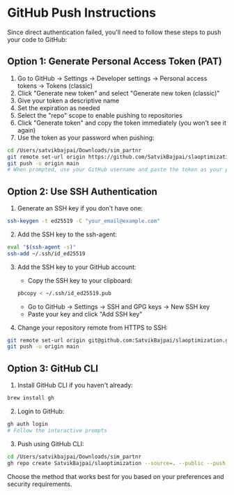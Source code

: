 # GitHub Push Instructions

Since direct authentication failed, you'll need to follow these steps to push your code to GitHub:

## Option 1: Generate Personal Access Token (PAT)

1. Go to GitHub → Settings → Developer settings → Personal access tokens → Tokens (classic)
2. Click "Generate new token" and select "Generate new token (classic)"
3. Give your token a descriptive name
4. Set the expiration as needed
5. Select the "repo" scope to enable pushing to repositories
6. Click "Generate token" and copy the token immediately (you won't see it again)
7. Use the token as your password when pushing:

```bash
cd /Users/satvikbajpai/Downloads/sim_partnr
git remote set-url origin https://github.com/SatvikBajpai/slaoptimization.git
git push -u origin main
# When prompted, use your GitHub username and paste the token as your password
```

## Option 2: Use SSH Authentication

1. Generate an SSH key if you don't have one:
```bash
ssh-keygen -t ed25519 -C "your_email@example.com"
```

2. Add the SSH key to the ssh-agent:
```bash
eval "$(ssh-agent -s)"
ssh-add ~/.ssh/id_ed25519
```

3. Add the SSH key to your GitHub account:
   - Copy the SSH key to your clipboard:
   ```bash
   pbcopy < ~/.ssh/id_ed25519.pub
   ```
   - Go to GitHub → Settings → SSH and GPG keys → New SSH key
   - Paste your key and click "Add SSH key"

4. Change your repository remote from HTTPS to SSH:
```bash
git remote set-url origin git@github.com:SatvikBajpai/slaoptimization.git
git push -u origin main
```

## Option 3: GitHub CLI

1. Install GitHub CLI if you haven't already:
```bash
brew install gh
```

2. Login to GitHub:
```bash
gh auth login
# Follow the interactive prompts
```

3. Push using GitHub CLI:
```bash
cd /Users/satvikbajpai/Downloads/sim_partnr
gh repo create SatvikBajpai/slaoptimization --source=. --public --push
```

Choose the method that works best for you based on your preferences and security requirements.
